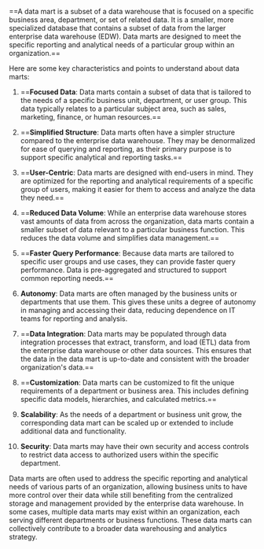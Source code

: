 ==A data mart is a subset of a data warehouse that is focused on a specific business area, department, or set of related data. It is a smaller, more specialized database that contains a subset of data from the larger enterprise data warehouse (EDW). Data marts are designed to meet the specific reporting and analytical needs of a particular group within an organization.==

Here are some key characteristics and points to understand about data marts:

1. ==**Focused Data**: Data marts contain a subset of data that is tailored to the needs of a specific business unit, department, or user group. This data typically relates to a particular subject area, such as sales, marketing, finance, or human resources.==

2. ==**Simplified Structure**: Data marts often have a simpler structure compared to the enterprise data warehouse. They may be denormalized for ease of querying and reporting, as their primary purpose is to support specific analytical and reporting tasks.==

3. ==**User-Centric**: Data marts are designed with end-users in mind. They are optimized for the reporting and analytical requirements of a specific group of users, making it easier for them to access and analyze the data they need.==

4. ==**Reduced Data Volume**: While an enterprise data warehouse stores vast amounts of data from across the organization, data marts contain a smaller subset of data relevant to a particular business function. This reduces the data volume and simplifies data management.==

5. ==**Faster Query Performance**: Because data marts are tailored to specific user groups and use cases, they can provide faster query performance. Data is pre-aggregated and structured to support common reporting needs.==

6. **Autonomy**: Data marts are often managed by the business units or departments that use them. This gives these units a degree of autonomy in managing and accessing their data, reducing dependence on IT teams for reporting and analysis.

7. ==**Data Integration**: Data marts may be populated through data integration processes that extract, transform, and load (ETL) data from the enterprise data warehouse or other data sources. This ensures that the data in the data mart is up-to-date and consistent with the broader organization's data.==

8. ==**Customization**: Data marts can be customized to fit the unique requirements of a department or business area. This includes defining specific data models, hierarchies, and calculated metrics.==

9. **Scalability**: As the needs of a department or business unit grow, the corresponding data mart can be scaled up or extended to include additional data and functionality.

10. **Security**: Data marts may have their own security and access controls to restrict data access to authorized users within the specific department.

Data marts are often used to address the specific reporting and analytical needs of various parts of an organization, allowing business units to have more control over their data while still benefiting from the centralized storage and management provided by the enterprise data warehouse. In some cases, multiple data marts may exist within an organization, each serving different departments or business functions. These data marts can collectively contribute to a broader data warehousing and analytics strategy.